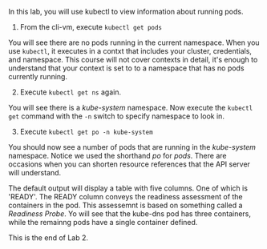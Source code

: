 In this lab, you will use kubectl to view information about running pods.

1. From the cli-vm, execute `kubectl get pods`

You will see there are no pods running in the current namespace. When you use `kubectl`,
it executes in a contxt that includes your cluster, credentials, and namespace. This course will not cover contexts in detail, it's
enough to understand that your context is set to to a namespace that has no pods currently running.

2. Execute `kubectl get ns` again.

You will see there is a *kube-system* namespace. Now execute the `kubectl get` command with the `-n` switch to specify namespace to look in.

3. Execute `kubectl get po -n kube-system`

You should now see a number of pods that are running in the *kube-system* namespace. Notice we used the shorthand *po* for *pods*. 
There are occasions when you can shorten resource references that the API server will understand.

The default output will display a table with five columns. One of which is 'READY'. The READY column conveys the readiness assessment of 
the containers in the pod. This assessemnt is based on something called a *Readiness Probe*. Yo will see that the kube-dns pod has three 
containers, while the remainng pods have a single container defined.

This is the end of Lab 2.
